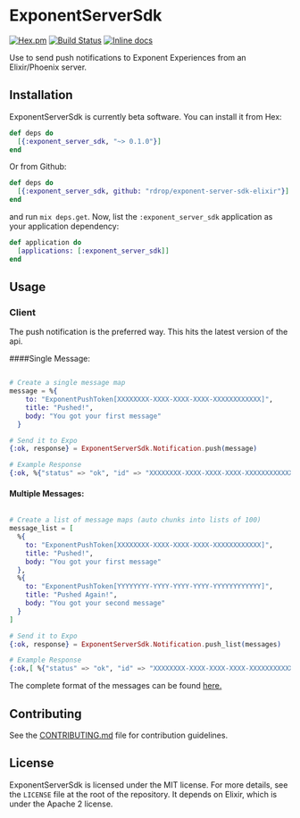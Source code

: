 ExponentServerSdk
========
[![Hex.pm](https://img.shields.io/hexpm/v/exponent_server_sdk.svg)](https://hex.pm/packages/exponent_server_sdk)
[![Build Status](https://travis-ci.org/rdrop/exponent-server-sdk-elixir.svg?branch=master)](https://travis-ci.org/rdrop/exponent-server-sdk-elixir)
[![Inline docs](http://inch-ci.org/github/rdrop/exponent-server-sdk-elixir.svg?branch=master)](http://inch-ci.org/github/rdrop/exponent-server-sdk-elixir)

Use to send push notifications to Exponent Experiences from an Elixir/Phoenix server.

## Installation

ExponentServerSdk is currently beta software. You can install it from Hex:

```elixir
def deps do
  [{:exponent_server_sdk, "~> 0.1.0"}]
end
```

Or from Github:

```elixir
def deps do
  [{:exponent_server_sdk, github: "rdrop/exponent-server-sdk-elixir"}]
end
```

and run `mix deps.get`. Now, list the `:exponent_server_sdk` application as your application dependency:

```elixir
def application do
  [applications: [:exponent_server_sdk]]
end
```

## Usage

### Client

The push notification is the preferred way.  This hits the latest version of the api.

####Single Message:

```elixir

# Create a single message map
message = %{
    to: "ExponentPushToken[XXXXXXXX-XXXX-XXXX-XXXX-XXXXXXXXXXXX]",
    title: "Pushed!",
    body: "You got your first message"
  }

# Send it to Expo
{:ok, response} = ExponentServerSdk.Notification.push(message)

# Example Response
{:ok, %{"status" => "ok", "id" => "XXXXXXXX-XXXX-XXXX-XXXX-XXXXXXXXXXXX"}}
```

#### Multiple Messages:
```elixir

# Create a list of message maps (auto chunks into lists of 100)
message_list = [
  %{
    to: "ExponentPushToken[XXXXXXXX-XXXX-XXXX-XXXX-XXXXXXXXXXXX]",
    title: "Pushed!",
    body: "You got your first message"
  },
  %{
    to: "ExponentPushToken[YYYYYYYY-YYYY-YYYY-YYYY-YYYYYYYYYYYY]",
    title: "Pushed Again!",
    body: "You got your second message"
  }
]

# Send it to Expo
{:ok, response} = ExponentServerSdk.Notification.push_list(messages)

# Example Response
{:ok,[ %{"status" => "ok", "id" => "XXXXXXXX-XXXX-XXXX-XXXX-XXXXXXXXXXXX"}, %{"status" => "ok", "id" => "YYYYYYYY-YYYY-YYYY-YYYY-YYYYYYYYYYYY"} ]}
```

The complete format of the messages can be found [here.](https://docs.expo.io/versions/latest/guides/push-notifications#message-format)

## Contributing

See the [CONTRIBUTING.md](CONTRIBUTING.md) file for contribution guidelines.

## License
ExponentServerSdk is licensed under the MIT license. For more details, see the `LICENSE`
file at the root of the repository. It depends on Elixir, which is under the
Apache 2 license.

[hex]: http://hex.pm
